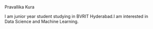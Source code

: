 Pravallika Kura

I am junior year student studying in BVRIT Hyderabad.I am interested in Data Science and Machine Learning.